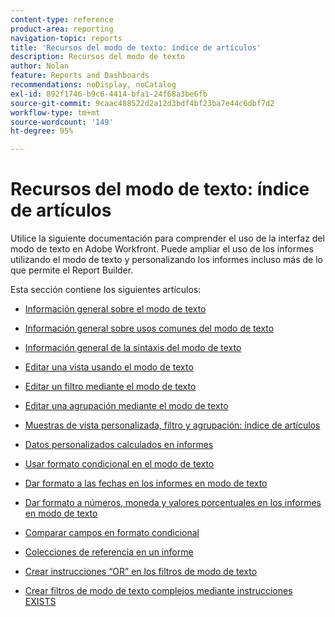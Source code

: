 ```yaml
---
content-type: reference
product-area: reporting
navigation-topic: reports
title: 'Recursos del modo de texto: índice de artículos'
description: Recursos del modo de texto
author: Nolan
feature: Reports and Dashboards
recommendations: noDisplay, noCatalog
exl-id: 892f1746-b9c6-4414-bfa1-24f68a3be6fb
source-git-commit: 9caac488522d2a12d3bdf4bf23ba7e44c6dbf7d2
workflow-type: tm+mt
source-wordcount: '149'
ht-degree: 95%

---
```


# Recursos del modo de texto: índice de artículos

<!-- Audited: 1/2025 -->

Utilice la siguiente documentación para comprender el uso de la interfaz del modo de texto en Adobe Workfront. Puede ampliar el uso de los informes utilizando el modo de texto y personalizando los informes incluso más de lo que permite el Report Builder.

Esta sección contiene los siguientes artículos:

* [Información general sobre el modo de texto](../../../reports-and-dashboards/reports/text-mode/understand-text-mode.md)
* [Información general sobre usos comunes del modo de texto](../../../reports-and-dashboards/reports/text-mode/understand-common-uses-text-mode.md)
* [Información general de la sintaxis del modo de texto](../../../reports-and-dashboards/reports/text-mode/text-mode-syntax-overview.md)
* [Editar una vista usando el modo de texto](../../../reports-and-dashboards/reports/text-mode/edit-text-mode-in-view.md)
* [Editar un filtro mediante el modo de texto](../../../reports-and-dashboards/reports/text-mode/edit-text-mode-in-filter.md)
* [Editar una agrupación mediante el modo de texto](../../../reports-and-dashboards/reports/text-mode/edit-text-mode-in-grouping.md)
* [Muestras de vista personalizada, filtro y agrupación: índice de artículos](../../../reports-and-dashboards/reports/custom-view-filter-grouping-samples/custom-view-filter-grouping-samples.md)

  <!--  (NOTE: this is linked here although from another section)  -->

* [Datos personalizados calculados en informes](../../../reports-and-dashboards/reports/calc-cstm-data-reports/calculated-custom-data-reports.md)

  <!--  (NOTE: this is linked here although from another section)  -->

* [Usar formato condicional en el modo de texto](../../../reports-and-dashboards/reports/text-mode/use-conditional-formatting-text-mode.md)
* [Dar formato a las fechas en los informes en modo de texto](../../../reports-and-dashboards/reports/text-mode/format-dates-in-text-mode-reports.md)
* [Dar formato a números, moneda y valores porcentuales en los informes en modo de texto](../../../reports-and-dashboards/reports/text-mode/format-numbers-in-text-mode-reports.md)
* [Comparar campos en formato condicional](../../../reports-and-dashboards/reports/text-mode/compare-fields-conditional-formatting.md)
* [Colecciones de referencia en un informe](../../../reports-and-dashboards/reports/text-mode/reference-collections-report.md)
* [Crear instrucciones “OR” en los filtros de modo de texto](../../../reports-and-dashboards/reports/text-mode/create-or-statements-in-filters-text-mode.md)
* [Crear filtros de modo de texto complejos mediante instrucciones EXISTS](../../../reports-and-dashboards/reports/text-mode/create-complex-text-mode-filters-using-exists-statements.md)
